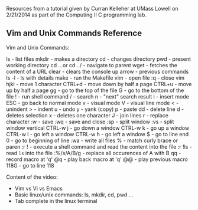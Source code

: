Resources from a tutorial given by Curran Kelleher at UMass Lowell on 2/21/2014 as part of the Computing II C programming lab.

## Vim and Unix Commands Reference


Vim and Unix Commands:

ls - list files
mkdir - makes a directory
cd - changes directory
pwd - present working directory
cd .. or cd ../ - navigate to parent
wget - fetches the content of a URL
clear - clears the console
up arrow - previous commands
ls -l - ls with details
make - run the Makefile
vim <file> - open file
:q - close vim
hjkl - move 1 character
CTRL+d - move down by half a page
CTRL+u - move up by half a page
gg - go to the top of the file
G - go to the bottom of the file
! - run shell command
/ - search
n - "next" search result
i - insert mode
ESC - go back to normal mode
v - visual mode
V - visual line mode
\< - unindent
\> - indent
u - undo
y - yank (copy)
p - paste
dd - delete line
d - deletes selection
x - deletes one character
J - join lines
r - replace character
:w - save
:wq - save and close
:sp <filename> - split window
:vs <filename> - split window vertical
CTRL-w j - go down a window
CTRL-w k - go up a window
CTRL-w l - go left a window
CTRL-w h - go left a window
$ - go to line end
0 - go to beginning of line
:wa - write all files
% - match curly brace or paren
:r !<shell command> - execute a shell command and read the content into the file
:r !ls - read `ls` into the file
:%/s/A/B/g - replace all occurences of A with B
qq - record macro at 'q'
@q - play back macro at 'q'
@@ - play previous macro
118G - go to line 118

Content of the video:

 * Vim vs Vi vs Emacs
 * Basic linux/unix commands: ls, mkdir, cd, pwd ...
 * Tab complete in the linux terminal
